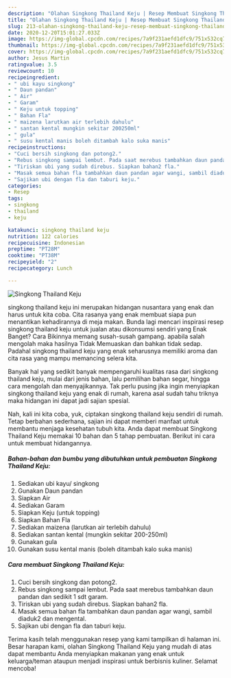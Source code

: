 ```yaml
---
description: "Olahan Singkong Thailand Keju | Resep Membuat Singkong Thailand Keju Yang Enak Banget"
title: "Olahan Singkong Thailand Keju | Resep Membuat Singkong Thailand Keju Yang Enak Banget"
slug: 213-olahan-singkong-thailand-keju-resep-membuat-singkong-thailand-keju-yang-enak-banget
date: 2020-12-20T15:01:27.033Z
image: https://img-global.cpcdn.com/recipes/7a9f231aefd1dfc9/751x532cq70/singkong-thailand-keju-foto-resep-utama.jpg
thumbnail: https://img-global.cpcdn.com/recipes/7a9f231aefd1dfc9/751x532cq70/singkong-thailand-keju-foto-resep-utama.jpg
cover: https://img-global.cpcdn.com/recipes/7a9f231aefd1dfc9/751x532cq70/singkong-thailand-keju-foto-resep-utama.jpg
author: Jesus Martin
ratingvalue: 3.5
reviewcount: 10
recipeingredient:
- " ubi kayu singkong"
- " Daun pandan"
- " Air"
- " Garam"
- " Keju untuk topping"
- " Bahan Fla"
- " maizena larutkan air terlebih dahulu"
- " santan kental mungkin sekitar 200250ml"
- " gula"
- " susu kental manis boleh ditambah kalo suka manis"
recipeinstructions:
- "Cuci bersih singkong dan potong2."
- "Rebus singkong sampai lembut. Pada saat merebus tambahkan daun pandan dan sedikit 1 sdt garam."
- "Tiriskan ubi yang sudah direbus. Siapkan bahan2 fla."
- "Masak semua bahan fla tambahkan daun pandan agar wangi, sambil diaduk2 dan mengental."
- "Sajikan ubi dengan fla dan taburi keju."
categories:
- Resep
tags:
- singkong
- thailand
- keju

katakunci: singkong thailand keju 
nutrition: 122 calories
recipecuisine: Indonesian
preptime: "PT28M"
cooktime: "PT38M"
recipeyield: "2"
recipecategory: Lunch

---
```



![Singkong Thailand Keju](https://img-global.cpcdn.com/recipes/7a9f231aefd1dfc9/751x532cq70/singkong-thailand-keju-foto-resep-utama.jpg)


singkong thailand keju ini merupakan hidangan nusantara yang enak dan harus untuk kita coba. Cita rasanya yang enak membuat siapa pun menantikan kehadirannya di meja makan.
Bunda lagi mencari inspirasi resep singkong thailand keju untuk jualan atau dikonsumsi sendiri yang Enak Banget? Cara Bikinnya memang susah-susah gampang. apabila salah mengolah maka hasilnya Tidak Memuaskan dan bahkan tidak sedap. Padahal singkong thailand keju yang enak seharusnya memiliki aroma dan cita rasa yang mampu memancing selera kita.

Banyak hal yang sedikit banyak mempengaruhi kualitas rasa dari singkong thailand keju, mulai dari jenis bahan, lalu pemilihan bahan segar, hingga cara mengolah dan menyajikannya. Tak perlu pusing jika ingin menyiapkan singkong thailand keju yang enak di rumah, karena asal sudah tahu triknya maka hidangan ini dapat jadi sajian spesial.




Nah, kali ini kita coba, yuk, ciptakan singkong thailand keju sendiri di rumah. Tetap berbahan sederhana, sajian ini dapat memberi manfaat untuk membantu menjaga kesehatan tubuh kita. Anda dapat membuat Singkong Thailand Keju memakai 10 bahan dan 5 tahap pembuatan. Berikut ini cara untuk membuat hidangannya.

<!--inarticleads1-->

##### Bahan-bahan dan bumbu yang dibutuhkan untuk pembuatan Singkong Thailand Keju:

1. Sediakan  ubi kayu/ singkong
1. Gunakan  Daun pandan
1. Siapkan  Air
1. Sediakan  Garam
1. Siapkan  Keju (untuk topping)
1. Siapkan  Bahan Fla
1. Sediakan  maizena (larutkan air terlebih dahulu)
1. Sediakan  santan kental (mungkin sekitar 200-250ml)
1. Gunakan  gula
1. Gunakan  susu kental manis (boleh ditambah kalo suka manis)




<!--inarticleads2-->

##### Cara membuat Singkong Thailand Keju:

1. Cuci bersih singkong dan potong2.
1. Rebus singkong sampai lembut. Pada saat merebus tambahkan daun pandan dan sedikit 1 sdt garam.
1. Tiriskan ubi yang sudah direbus. Siapkan bahan2 fla.
1. Masak semua bahan fla tambahkan daun pandan agar wangi, sambil diaduk2 dan mengental.
1. Sajikan ubi dengan fla dan taburi keju.




Terima kasih telah menggunakan resep yang kami tampilkan di halaman ini. Besar harapan kami, olahan Singkong Thailand Keju yang mudah di atas dapat membantu Anda menyiapkan makanan yang enak untuk keluarga/teman ataupun menjadi inspirasi untuk berbisnis kuliner. Selamat mencoba!
